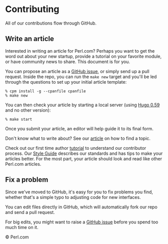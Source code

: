 # Contributing

All of our contributions flow through GitHub.

## Write an article

Interested in writing an article for Perl.com? Perhaps you want to get the word
out about your new startup, provide a tutorial on your favorite module, or have
community news to share. This document is for you.

You can propose an article as a [GitHub
issue](https://github.com/perladvent/perldotcom/issues), or simply send up a pull
request. Inside the repo, you can run the `make new` target and you'll be led
through the questions to set up your initial article template:

    % cpm install -g --cpanfile cpanfile
    % make new

You can then check your article by starting a local server (using [Hugo
0.59](https://gohugo.io/news/0.59.0-relnotes/) and no other version):

    % make start

Once you submit your article, an editor will help guide it to its final form.

Don't know what to write about? See our
[article](https://perl.com/article/how-to-find-a-programming-topic-to-write-about/)
on how to find a topic.

Check out our first time author
[tutorial](https://perl.com/article/how-to-write-your-first-article-for-perl-com/)
to understand our contributor process.  Our [Style Guide](STYLE-GUIDE.md)
describes our standards and has tips to make your articles better. For the most
part, your article should look and read like other Perl.com articles.

## Fix a problem

Since we've moved to GitHub, it's easy for you to fix problems you find,
whether that's a simple typo to adjusting code for new interfaces.

You can edit files directly in GitHub, which will automatically fork our repo
and send a pull request.

For big edits, you might want to raise a [GitHub
issue](https://github.com/perladvent/perldotcom/issues) before you spend too
much time on it.

&copy; Perl.com
